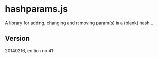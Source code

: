 hashparams.js
=============

A library for adding, changing and removing param(s) in a (blank) hash...

Version
----

20140216, edition no.41

